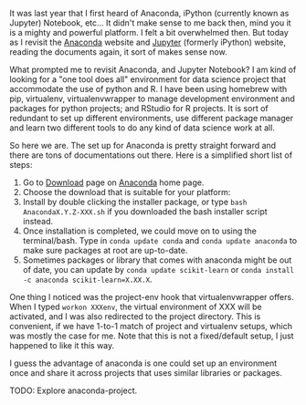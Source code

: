 <!--
.. title: Back to Anaconda
.. slug: back-to-anaconda
.. date: 2017-08-15 10:20:58 UTC+08:00
.. tags:
.. category:
.. link:
.. description:
.. type: text
-->

It was last year that I first heard of Anaconda, iPython (currently known as Jupyter) Notebook, etc... It didn't make sense to me back then, mind you it is a mighty and powerful platform.  I felt a bit overwhelmed then.  But today as I revisit the [Anaconda](https://www.continuum.io/) website and [Jupyter](http://jupyter.readthedocs.io/en/latest/) (formerly iPython) website, reading the documents again, it sort of makes sense now.  

What prompted me to revisit Anaconda, and Jupyter Notebook?  I am kind of looking for a "one tool does all" environment for data science project that accommodate the use of python and R.  I have been using homebrew with pip, virtualenv, virtualenvwrapper to manage development environment and packages for python projects; and RStudio for R projects.  It is sort of redundant to set up different environments, use different package manager and learn two different tools to do any kind of data science work at all.

So here we are.  The set up for Anaconda is pretty straight forward and there are tons of documentations out there.  Here is a simplified short list of steps:
1. Go to [Download](https://www.continuum.io/downloads) page on [Anaconda](https://www.continuum.io/) home page.
2. Choose the download that is suitable for your platform:    
3. Install by double clicking the installer package, or type `bash AnacondaX.Y.Z-XXX.sh` if you downloaded the bash installer script instead.  
4. Once installation is completed, we could move on to using the terminal/bash. Type in `conda update conda` and `conda update anaconda` to make sure packages at root are up-to-date.  
5. Sometimes packages or library that comes with anaconda might be out of date, you can update by `conda update scikit-learn` or `conda install -c anaconda scikit-learn=X.XX.X`.  

One thing I noticed was the project-env hook that virtualenvwrapper offers.  When I typed `workon XXXenv`, the virtual environment of XXX will be activated, and I was also redirected to the project directory.  This is convenient, if we have 1-to-1 match of project and virtualenv setups, which was mostly the case for me.  Note that this is not a fixed/default setup, I just happened to like it this way.  

I guess the advantage of anaconda is one could set up an environment once and share it across projects that uses similar libraries or packages.  

TODO: Explore anaconda-project.  
